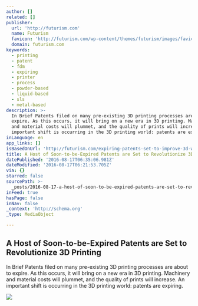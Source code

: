 ```yaml
---
author: []
related: []
publisher:
  url: 'http://futurism.com'
  name: Futurism
  favicon: 'http://futurism.com/wp-content/themes/futurism/images/favicon.png?v=3434'
  domain: futurism.com
keywords:
  - printing
  - patent
  - fdm
  - expiring
  - printer
  - process
  - powder-based
  - liquid-based
  - sls
  - metal-based
description: >-
  In Brief Patents filed on many pre-existing 3D printing processes are about to
  expire. As this occurs, it will bring on a new era in 3D printing. Machinery
  and material costs will plummet, and the quality of prints will increase. An
  important shift is occurring in the 3D printing world: patents are expiring.
inLanguage: en
app_links: []
isBasedOnUrl: 'http://futurism.com/expiring-patents-set-to-improve-3d-world/'
title: A Host of Soon-to-be-Expired Patents are Set to Revolutionize 3D Printing
datePublished: '2016-08-17T06:35:06.981Z'
dateModified: '2016-08-17T06:21:53.705Z'
via: {}
starred: false
sourcePath: >-
  _posts/2016-08-17-a-host-of-soon-to-be-expired-patents-are-set-to-revolutioniz.md
inFeed: true
hasPage: false
inNav: false
_context: 'http://schema.org'
_type: MediaObject

---
```

<article style=""><h1>A Host of Soon-to-be-Expired Patents are Set to Revolutionize 3D Printing</h1><p>In Brief Patents filed on many pre-existing 3D printing processes are about to expire. As this occurs, it will bring on a new era in 3D printing. Machinery and material costs will plummet, and the quality of prints will increase. An important shift is occurring in the 3D printing world: patents are expiring.</p><img src="http://futurism.com/wp-content/uploads/2016/05/carbon3d.jpg" /></article>